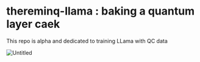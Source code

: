 # thereminq-llama : baking a quantum layer caek
This repo is alpha and dedicated to training LLama with QC data

![Untitled](https://user-images.githubusercontent.com/12692227/232248160-f4c2a3aa-fd19-4b62-b6f2-532ec44ca0e3.png)
